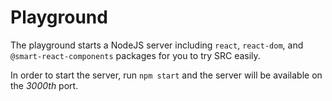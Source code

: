 # Playground

The playground starts a NodeJS server including `react`, `react-dom`, and `@smart-react-components` packages for you to try SRC easily.

In order to start the server, run `npm start` and the server will be available on the *3000th* port.

